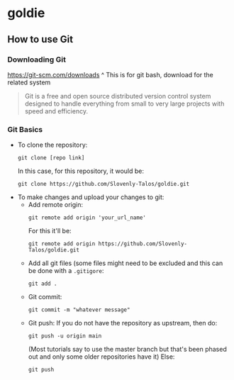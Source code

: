 # goldie

## How to use Git

### Downloading Git
https://git-scm.com/downloads
^ This is for git bash, download for the related system

> Git is a free and open source distributed version control system designed to handle everything from small to very large projects with speed and efficiency.

### Git Basics

- To clone the repository:
  ```
  git clone [repo link]
  ```
  In this case, for this repository, it would be:
  ```
  git clone https://github.com/Slovenly-Talos/goldie.git
  ```
- To make changes and upload your changes to git:
  - Add remote origin:
    ```
    git remote add origin 'your_url_name'
    ```
    For this it'll be:
    ```
    git remote add origin https://github.com/Slovenly-Talos/goldie.git
    ```
  - Add all git files (some files might need to be excluded and this can be done with a `.gitigore`:
    ```
    git add .
    ```
  - Git commit:
    ```
    git commit -m "whatever message"
    ```
  - Git push:
    If you do not have the repository as upstream, then do:
    ```
    git push -u origin main
    ```
    (Most tutorials say to use the master branch but that's been phased out and only some older repositories have it)
    Else:
    ```
    git push
    ```
